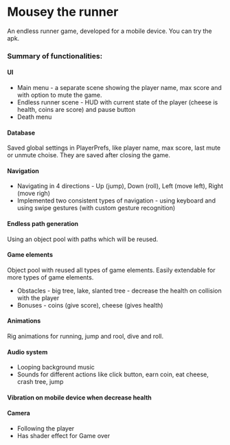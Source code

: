 # Mousey the runner

An endless runner game, developed for a mobile device. You can try the apk.

### Summary of functionalities:
#### UI
- Main menu - a separate scene showing the player name, max score and with option to mute the game.  
- Endless runner scene - HUD with current state of the player (cheese is health, coins are score) and pause button
- Death menu

#### Database
Saved global settings in PlayerPrefs, like player name, max score, last mute or unmute choise. They are saved after closing the game.

#### Navigation
- Navigating in 4 directions - Up (jump), Down (roll), Left (move left), Right (move righ)
- Implemented two consistent types of navigation - using keyboard and using swipe gestures (with custom gesture recognition)

#### Endless path generation
Using an object pool with paths which will be reused.

#### Game elements
Object pool with reused all types of game elements. Easily extendable for more types of game elements.
- Obstacles - big tree, lake, slanted tree - decrease the health on collision with the player
- Bonuses - coins (give score), cheese (gives health)

#### Animations
Rig animations for running, jump and rool, dive and roll. 

#### Audio system
- Looping background music
- Sounds for different actions like click button, earn coin, eat cheese, crash tree, jump

#### Vibration on mobile device when decrease health

#### Camera
- Following the player
- Has shader effect for Game over

